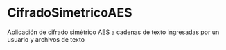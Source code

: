 # CifradoSimetricoAES
Aplicación de cifrado simétrico AES a cadenas de texto ingresadas por un usuario y archivos de texto
